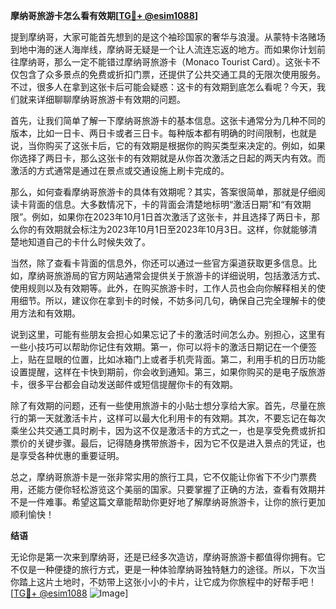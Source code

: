 **摩纳哥旅游卡怎么看有效期[[TG💪+ @esim1088](https://t.me/s/esim1088)]**

提到摩纳哥，大家可能首先想到的是这个袖珍国家的奢华与浪漫。从蒙特卡洛赌场到地中海的迷人海岸线，摩纳哥无疑是一个让人流连忘返的地方。而如果你计划前往摩纳哥，那么一定不能错过摩纳哥旅游卡（Monaco Tourist Card）。这张卡不仅包含了众多景点的免费或折扣门票，还提供了公共交通工具的无限次使用服务。不过，很多人在拿到这张卡后可能会疑惑：这卡的有效期到底怎么看呢？今天，我们就来详细聊聊摩纳哥旅游卡有效期的问题。

首先，让我们简单了解一下摩纳哥旅游卡的基本信息。这张卡通常分为几种不同的版本，比如一日卡、两日卡或者三日卡。每种版本都有明确的时间限制，也就是说，当你购买了这张卡后，它的有效期是根据你的购买类型来决定的。例如，如果你选择了两日卡，那么这张卡的有效期就是从你首次激活之日起的两天内有效。而激活的方式通常是通过在景点或交通设施上刷卡完成的。

那么，如何查看摩纳哥旅游卡的具体有效期呢？其实，答案很简单，那就是仔细阅读卡背面的信息。大多数情况下，卡的背面会清楚地标明“激活日期”和“有效期限”。例如，如果你在2023年10月1日首次激活了这张卡，并且选择了两日卡，那么你的有效期就会标注为2023年10月1日至2023年10月3日。这样，你就能够清楚地知道自己的卡什么时候失效了。

当然，除了查看卡背面的信息外，你还可以通过一些官方渠道获取更多信息。比如，摩纳哥旅游局的官方网站通常会提供关于旅游卡的详细说明，包括激活方式、使用规则以及有效期等。此外，在购买旅游卡时，工作人员也会向你解释相关的使用细节。所以，建议你在拿到卡的时候，不妨多问几句，确保自己完全理解卡的使用方法和有效期。

说到这里，可能有些朋友会担心如果忘记了卡的激活时间怎么办。别担心，这里有一些小技巧可以帮助你记住有效期。第一，你可以将卡的激活日期记在一个便签上，贴在显眼的位置，比如冰箱门上或者手机壳背面。第二，利用手机的日历功能设置提醒，这样在卡快到期前，你会收到通知。第三，如果你购买的是电子版旅游卡，很多平台都会自动发送邮件或短信提醒你卡的有效期。

除了有效期的问题，还有一些使用旅游卡的小贴士想分享给大家。首先，尽量在旅行的第一天就激活卡片，这样可以最大化利用卡的有效期。其次，不要忘记在每次乘坐公共交通工具时刷卡，因为这不仅是激活卡的方式之一，也是享受免费或折扣票价的关键步骤。最后，记得随身携带旅游卡，因为它不仅是进入景点的凭证，也是享受各种优惠的重要证明。

总之，摩纳哥旅游卡是一张非常实用的旅行工具，它不仅能让你省下不少门票费用，还能方便你轻松游览这个美丽的国家。只要掌握了正确的方法，查看有效期并不是一件难事。希望这篇文章能帮助你更好地了解摩纳哥旅游卡，让你的旅行更加顺利愉快！

**结语**

无论你是第一次来到摩纳哥，还是已经多次造访，摩纳哥旅游卡都值得你拥有。它不仅是一种便捷的旅行方式，更是一种体验摩纳哥独特魅力的途径。所以，下次当你踏上这片土地时，不妨带上这张小小的卡片，让它成为你旅程中的好帮手吧！[[TG💪+ @esim1088](https://t.me/s/esim1088) ![Image](https://i.postimg.cc/4NQfJmqS/Snipaste-2025-05-13-00-14-12.png)]